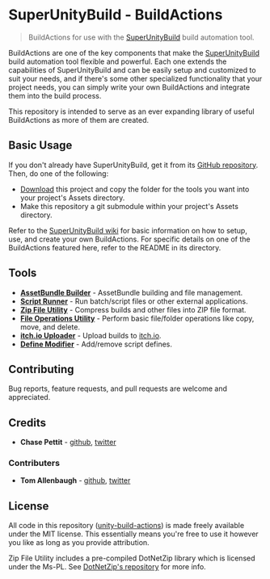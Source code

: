 # SuperUnityBuild - BuildActions
> BuildActions for use with the [SuperUnityBuild][unitybuild] build automation tool.

BuildActions are one of the key components that make the [SuperUnityBuild][unitybuild] build automation tool flexible and powerful. Each one extends the capabilities of SuperUnityBuild and can be easily setup and customized to suit your needs, and if there's some other specialized functionality that your project needs, you can simply write your own BuildActions and integrate them into the build process.

This repository is intended to serve as an ever expanding library of useful BuildActions as more of them are created.

## Basic Usage

If you don't already have SuperUnityBuild, get it from its [GitHub repository][unitybuild]. Then, do one of the following:

* [Download][download] this project and copy the folder for the tools you want into your project's Assets directory.
* Make this repository a git submodule within your project's Assets directory.

Refer to the [SuperUnityBuild wiki][unitybuild-wiki] for basic information on how to setup, use, and create your own BuildActions. For specific details on one of the BuildActions featured here, refer to the README in its directory.

## Tools

* [**AssetBundle Builder**][assetbundle] - AssetBundle building and file management.
* [**Script Runner**][scriptrunner] - Run batch/script files or other external applications.
* [**Zip File Utility**][zipfile] - Compress builds and other files into ZIP file format.
* [**File Operations Utility**][fileutil] - Perform basic file/folder operations like copy, move, and delete.
* [**itch.io Uploader**][itchuploader] - Upload builds to [itch.io](https://itch.io/).
* [**Define Modifier**][overridedefines] - Add/remove script defines.

## Contributing
Bug reports, feature requests, and pull requests are welcome and appreciated.

## Credits
* **Chase Pettit** - [github](https://github.com/Chaser324), [twitter](http://twitter.com/chasepettit)

### Contributers
* **Tom Allenbaugh** - [github](https://github.com/tallenbaugh), [twitter](http://twitter.com/argembarger)

## License
All code in this repository ([unity-build-actions](https://github.com/Chaser324/unity-build-actions)) is made freely available under the MIT license. This essentially means you're free to use it however you like as long as you provide attribution.

Zip File Utility includes a pre-compiled DotNetZip library which is licensed under the Ms-PL. See [DotNetZip's repository](https://dotnetzip.codeplex.com/) for more info.





[download]: https://github.com/Chaser324/unity-build-actions/archive/master.zip
[unitybuild]: https://github.com/Chaser324/unity-build
[unitybuild-wiki]: https://github.com/Chaser324/unity-build/wiki/Build-Actions

[assetbundle]: https://github.com/Chaser324/unity-build-actions/tree/master/UnityBuild-AssetBundle
[fileutil]: https://github.com/Chaser324/unity-build-actions/tree/master/UnityBuild-FileUtility
[scriptrunner]: https://github.com/Chaser324/unity-build-actions/tree/master/UnityBuild-ScriptRunner
[zipfile]: https://github.com/Chaser324/unity-build-actions/tree/master/UnityBuild-ZipFile
[itchuploader]: https://github.com/Chaser324/unity-build-actions/tree/master/UnityBuild-ItchUploader
[overridedefines]: https://github.com/Chaser324/unity-build-actions/tree/master/UnityBuild-OverrideDefines
